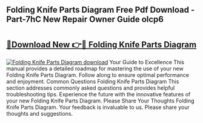 ## Folding Knife Parts Diagram Free Pdf Download - Part-7hC New Repair Owner Guide olcp6

# <h2><a href="http://dfr4vy.blite.top/?on=Folding+Knife+Parts+Diagram">🔗Download New 👉🔴 Folding Knife Parts Diagram</a></h2>

[![Folding Knife Parts Diagram download](https://i.imgur.com/lujVjoI.png)](http://dfr4vy.blite.top/?on=Folding+Knife+Parts+Diagram)
Your Guide to Excellence This manual provides a detailed roadmap for mastering the use of your new Folding Knife Parts Diagram. Follow along to ensure optimal performance and enjoyment. Common Questions Folding Knife Parts Diagram This section addresses commonly asked questions and provides helpful troubleshooting tips. Experience the future with the innovative features of your new Folding Knife Parts Diagram. Please Share Your Thoughts Folding Knife Parts Diagram. Your feedback is invaluable to us. Please share your thoughts and suggestions.
